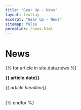 ```yaml
---
title: "Gear Up - News"
layout: textlay
excerpt: "Gear Up - News"
sitemap: false
permalink: /news.html
---
```


# News

{% for article in site.data.news %}

<p><b>{{ article.date}}</b></p>
<p><em>{{ article.headline}}</em></p>

<br>
{% endfor %}